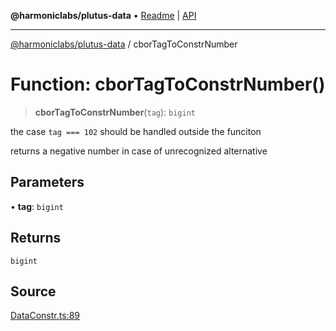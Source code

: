 **@harmoniclabs/plutus-data** • [Readme](../README.md) \| [API](../globals)

***

[@harmoniclabs/plutus-data](../README.md) / cborTagToConstrNumber

# Function: cborTagToConstrNumber()

> **cborTagToConstrNumber**(`tag`): `bigint`

the case ```tag === 102``` should be handled outside the funciton

returns a negative number in case of unrecognized alternative

## Parameters

• **tag**: `bigint`

## Returns

`bigint`

## Source

[DataConstr.ts:89](https://github.com/HarmonicLabs/plutus-data/blob/911664c/src/DataConstr.ts#L89)
